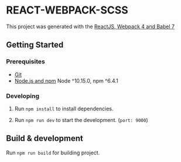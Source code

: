 # REACT-WEBPACK-SCSS

This project was generated with the [ReactJS, Webpack 4 and Babel 7](https://medium.freecodecamp.org/how-to-use-reactjs-with-webpack-4-babel-7-and-material-design-ff754586f618)

## Getting Started

### Prerequisites

- [Git](https://git-scm.com/)
- [Node.js and npm](https://nodejs.org/en/) Node ^10.15.0, npm ^6.4.1

### Developing

1. Run `npm install` to install dependencies.

2. Run `npm run dev` to start the development. (`port: 9000`)

## Build & development

Run `npm run build` for building project.

